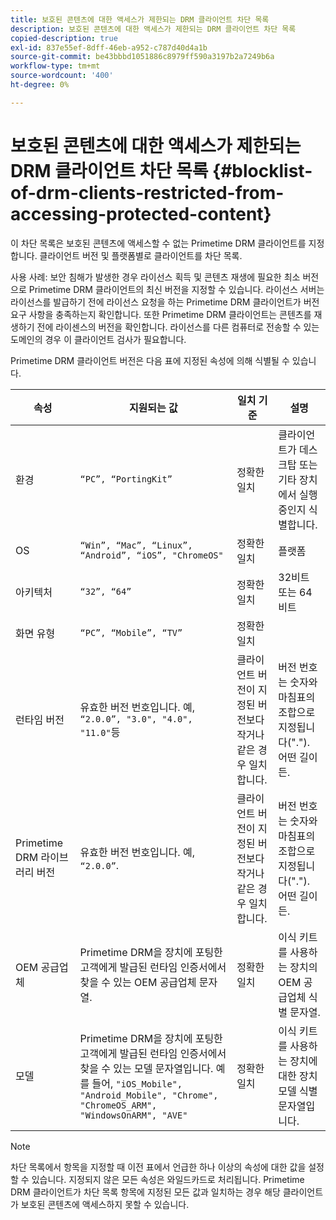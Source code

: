 ```yaml
---
title: 보호된 콘텐츠에 대한 액세스가 제한되는 DRM 클라이언트 차단 목록
description: 보호된 콘텐츠에 대한 액세스가 제한되는 DRM 클라이언트 차단 목록
copied-description: true
exl-id: 837e55ef-8dff-46eb-a952-c787d40d4a1b
source-git-commit: be43bbbd1051886c8979ff590a3197b2a7249b6a
workflow-type: tm+mt
source-wordcount: '400'
ht-degree: 0%

---
```


# 보호된 콘텐츠에 대한 액세스가 제한되는 DRM 클라이언트 차단 목록 {#blocklist-of-drm-clients-restricted-from-accessing-protected-content}

이 차단 목록은 보호된 콘텐츠에 액세스할 수 없는 Primetime DRM 클라이언트를 지정합니다. 클라이언트 버전 및 플랫폼별로 클라이언트를 차단 목록.

사용 사례: 보안 침해가 발생한 경우 라이선스 획득 및 콘텐츠 재생에 필요한 최소 버전으로 Primetime DRM 클라이언트의 최신 버전을 지정할 수 있습니다. 라이선스 서버는 라이선스를 발급하기 전에 라이선스 요청을 하는 Primetime DRM 클라이언트가 버전 요구 사항을 충족하는지 확인합니다. 또한 Primetime DRM 클라이언트는 콘텐츠를 재생하기 전에 라이센스의 버전을 확인합니다. 라이선스를 다른 컴퓨터로 전송할 수 있는 도메인의 경우 이 클라이언트 검사가 필요합니다.

Primetime DRM 클라이언트 버전은 다음 표에 지정된 속성에 의해 식별될 수 있습니다.

| **속성** | **지원되는 값** | **일치 기준** | **설명** |
|---|---|---|---|
| 환경 | `“PC”, “PortingKit”` | 정확한 일치 | 클라이언트가 데스크탑 또는 기타 장치에서 실행 중인지 식별합니다. |
| OS | `“Win”, “Mac”, “Linux”, “Android”, “iOS”, "ChromeOS"` | 정확한 일치 | 플랫폼 |
| 아키텍처 | `“32”, “64”` | 정확한 일치 | 32비트 또는 64비트 |
| 화면 유형 | `“PC”, “Mobile”, “TV”` | 정확한 일치 |  |
| 런타임 버전 | 유효한 버전 번호입니다. 예, `“2.0.0”, "3.0", "4.0", "11.0"`등 | 클라이언트 버전이 지정된 버전보다 작거나 같은 경우 일치합니다. | 버전 번호는 숫자와 마침표의 조합으로 지정됩니다(&quot;.&quot;). 어떤 길이든. |
| Primetime DRM 라이브러리 버전 | 유효한 버전 번호입니다. 예, `“2.0.0”`. | 클라이언트 버전이 지정된 버전보다 작거나 같은 경우 일치합니다. | 버전 번호는 숫자와 마침표의 조합으로 지정됩니다(&quot;.&quot;). 어떤 길이든. |
| OEM 공급업체 | Primetime DRM을 장치에 포팅한 고객에게 발급된 런타임 인증서에서 찾을 수 있는 OEM 공급업체 문자열. | 정확한 일치 | 이식 키트를 사용하는 장치의 OEM 공급업체 식별 문자열. |
| 모델 | Primetime DRM을 장치에 포팅한 고객에게 발급된 런타임 인증서에서 찾을 수 있는 모델 문자열입니다. 예를 들어, `"iOS_Mobile", "Android_Mobile", "Chrome", "ChromeOS_ARM", "WindowsOnARM", "AVE"` | 정확한 일치 | 이식 키트를 사용하는 장치에 대한 장치 모델 식별 문자열입니다. |

>[!NOTE]
>
>차단 목록에서 항목을 지정할 때 이전 표에서 언급한 하나 이상의 속성에 대한 값을 설정할 수 있습니다. 지정되지 않은 모든 속성은 와일드카드로 처리됩니다. Primetime DRM 클라이언트가 차단 목록 항목에 지정된 모든 값과 일치하는 경우 해당 클라이언트가 보호된 콘텐츠에 액세스하지 못할 수 있습니다.
